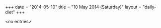 +++
date = "2014-05-10"
title = "10 May 2014 (Saturday)"
layout = "daily-diet"
+++


\<no entries\>
